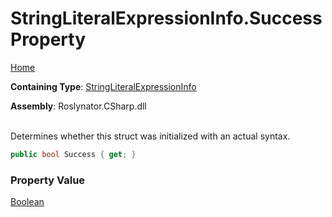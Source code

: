 # StringLiteralExpressionInfo\.Success Property

[Home](../../../../../README.md)

**Containing Type**: [StringLiteralExpressionInfo](../README.md)

**Assembly**: Roslynator\.CSharp\.dll

\
Determines whether this struct was initialized with an actual syntax\.

```csharp
public bool Success { get; }
```

### Property Value

[Boolean](https://docs.microsoft.com/en-us/dotnet/api/system.boolean)


